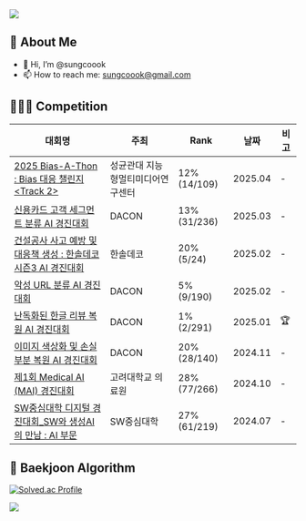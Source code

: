 <!-- 상단 배너 -->
<img src="https://capsule-render.vercel.app/api?type=waving&color=0:2ecc71,100:3498db&height=200&section=header&text=Welcome%20to%20sungcoook's%20GitHub!&fontSize=35" />

## 👀 About Me

- 👋 Hi, I’m @sungcoook  
- 📫 How to reach me: [sungcoook@gmail.com](mailto:sungcoook@gmail.com)



## 🧑🏻‍💻 Competition

| 대회명 | 주최 | Rank | 날짜 | 비고 |
|--------|------|------|------|------|
| [2025 Bias-A-Thon : Bias 대응 챌린지 <Track 2>](https://dacon.io/competitions/official/236487/overview/description) | 성균관대 지능형멀티미디어연구센터 | 12% (14/109) | 2025.04 | - |
| [신용카드 고객 세그먼트 분류 AI 경진대회](https://dacon.io/competitions/official/236460/overview/description) | DACON | 13% (31/236) | 2025.03 | - |
| [건설공사 사고 예방 및 대응책 생성 : 한솔데코 시즌3 AI 경진대회](https://dacon.io/competitions/official/236455/overview/description) | 한솔데코 | 20% (5/24) | 2025.02 | - |
| [악성 URL 분류 AI 경진대회](https://dacon.io/competitions/official/236451/overview/description) | DACON | 5% (9/190) | 2025.02 | - |
| [난독화된 한글 리뷰 복원 AI 경진대회](https://dacon.io/competitions/official/236446/overview/description) | DACON | 1% (2/291) | 2025.01 | 🏆 |
| [이미지 색상화 및 손실 부분 복원 AI 경진대회](https://dacon.io/competitions/official/236420/overview/description) | DACON | 20% (28/140) | 2024.11 | - |
| [제1회 Medical AI (MAI) 경진대회](https://dacon.io/competitions/official/236382/overview/description) | 고려대학교 의료원 | 28% (77/266) | 2024.10 | - |
| [SW중심대학 디지털 경진대회_SW와 생성AI의 만남 : AI 부문](https://dacon.io/competitions/official/236253/overview/description) | SW중심대학 | 27% (61/219) | 2024.07 | - |


## 🏅 Baekjoon Algorithm

[![Solved.ac Profile](http://mazassumnida.wtf/api/v2/generate_badge?boj=sungcoook)](https://solved.ac/sungcoook/)

<!-- 하단 배너 (텍스트 없음) -->
<img src="https://capsule-render.vercel.app/api?type=waving&color=0:3498db,100:2ecc71&height=120&section=footer&text=&fontSize=20" />
